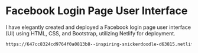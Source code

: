 # Facebook Login Page User Interface

I have elegantly created and deployed a Facebook login page user interface (UI) using HTML, CSS, and Bootstrap, utilizing Netlify for deployment.

```bash
https://647cc8324cd9764f0a0813b8--inspiring-snickerdoodle-d63815.netlify.app/
```
